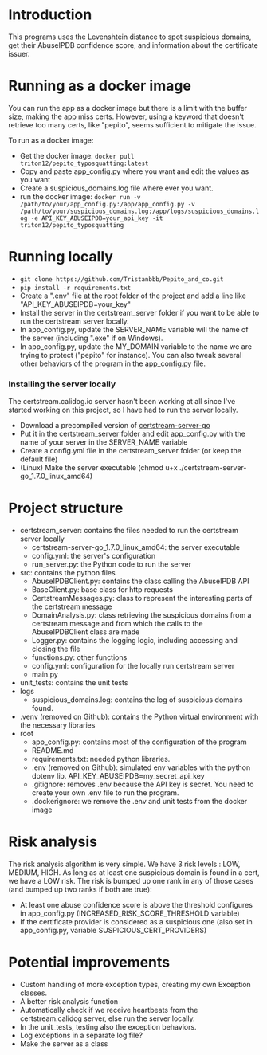 
# Introduction
This programs uses the Levenshtein distance to spot suspicious domains, get their AbuseIPDB confidence score,
and information about the certificate issuer.

# Running as a docker image
You can run the app as a docker image but there is a limit with the buffer size, making the app miss certs. However, using a keyword that doesn't retrieve too many certs, like "pepito", seems sufficient to mitigate the issue.

To run as a docker image:
- Get the docker image: `docker pull triton12/pepito_typosquatting:latest`
- Copy and paste app_config.py where you want and edit the values as you want
- Create a suspicious_domains.log file where ever you want.
- run the docker image:
    `docker run -v /path/to/your/app_config.py:/app/app_config.py -v /path/to/your/suspicious_domains.log:/app/logs/suspicious_domains.log -e API_KEY_ABUSEIPDB=your_api_key -it triton12/pepito_typosquatting`

# Running locally
- `git clone https://github.com/Tristanbbb/Pepito_and_co.git`
- `pip install -r requirements.txt`
- Create a ".env" file at the root folder of the project and add a line like "API_KEY_ABUSEIPDB=your_key"
- Install the server in the certstream_server folder if you want to be able to run the certstream server locally.
- In app_config.py, update the SERVER_NAME variable will the name of the server (including ".exe" if on Windows).
- In app_config.py, update the MY_DOMAIN variable to the name we are trying to protect ("pepito" for instance). You can also tweak several other behaviors of the program in the app_config.py file.

### Installing the server locally
The certstream.calidog.io server hasn't been working at all since I've started working on this project, so I have had to run the server locally.
- Download a precompiled version of [certstream-server-go](https://github.com/d-Rickyy-b/certstream-server-go)
- Put it in the certstream_server folder and edit app_config.py with the name of your server in the SERVER_NAME variable
- Create a config.yml file in the certstream_server folder (or keep the default file)
- (Linux) Make the server executable (chmod u+x ./certstream-server-go_1.7.0_linux_amd64)

# Project structure

- certstream_server: contains the files needed to run the certstream server locally
  - certstream-server-go_1.7.0_linux_amd64: the server executable
  - config.yml: the server's configuration
  - run_server.py: the Python code to run the server
- src: contains the python files
  - AbuseIPDBClient.py: contains the class calling the AbuseIPDB API
  - BaseClient.py: base class for http requests
  - CertstreamMessages.py: class to represent the interesting parts of the certstream message
  - DomainAnalysis.py: class retrieving the suspicious domains from a certstream message and from which the calls to the AbuseIPDBClient class are made
  - Logger.py: contains the logging logic, including accessing and closing the file
  - functions.py: other functions
  - config.yml: configuration for the locally run certstream server
  - main.py
- unit_tests: contains the unit tests
- logs
  - suspicious_domains.log: contains the log of suspicious domains found.
- .venv (removed on Github): contains the Python virtual environment with the necessary libraries
- root
  - app_config.py: contains most of the configuration of the program
  - README.md
  - requirements.txt: needed python libraries.
  - .env (removed on Github): simulated env variables with the python dotenv lib. API_KEY_ABUSEIPDB=my_secret_api_key
  - .gitignore: removes .env because the API key is secret. You need to create your own .env file to run the program.
  - .dockerignore: we remove the .env and unit tests from the docker image

# Risk analysis
The risk analysis algorithm is very simple. We have 3 risk levels : LOW, MEDIUM, HIGH.
As long as at least one suspicious domain is found in a cert, we have a LOW risk.
The risk is bumped up one rank in any of those cases (and bumped up two ranks if both are true):
- At least one abuse confidence score is above the threshold configures in app_config.py (INCREASED_RISK_SCORE_THRESHOLD variable)
- If the certificate provider is considered as a suspicious one (also set in app_config.py, variable SUSPICIOUS_CERT_PROVIDERS)

# Potential improvements
- Custom handling of more exception types, creating my own Exception classes.
- A better risk analysis function
- Automatically check if we receive heartbeats from the certstream.calidog server, else run the server locally.
- In the unit_tests, testing also the exception behaviors.
- Log exceptions in a separate log file?
- Make the server as a class